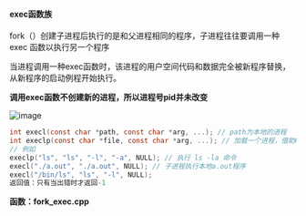#### exec函数族

fork（）创建子进程后执行的是和父进程相同的程序，子进程往往要调用一种 exec 函数以执行另一个程序

当进程调用一种exec函数时，该进程的用户空间代码和数据完全被新程序替换，从新程序的启动例程开始执行。

**调用exec函数不创建新的进程，所以进程号pid并未改变**

![image](https://user-images.githubusercontent.com/59153788/167384181-b6da1a66-b456-4647-a1f1-785e0738f1e8.png)

```c
int execl(const char *path, const char *arg, ...); // path为本地的进程
int execlp(const char *file, const char *arg, ...); // 加载一个进程，借助PATH环境变量
// 例如
execlp("ls", "ls", "-l", "-a", NULL); // 执行 ls -la 命令
execl("./a.out", "./a.out", NULL); // 子进程执行本地a.out程序
execl("/bin/ls", "ls", "-l", NULL);
返回值：只有当出错时才返回-1
```

**函数：fork_exec.cpp**

